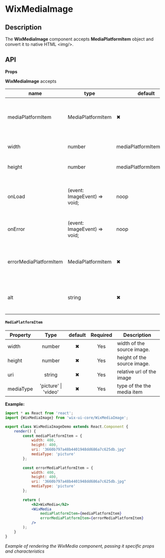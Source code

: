 # WixMediaImage

## Description

The **WixMediaImage** component accepts **MediaPlatformItem** object and convert it to native HTML \<img/>.

## API

**Props**

**WixMediaImage** accepts 

| name        | type       | default | required | description       |
| ----------- | ---------- | ------- | -------- | ----------------- |
| mediaPlatformItem | MediaPlatformItem | ✖ | ✔ | media platform item to be used as the source for the media |
| width | number | mediaPlatformItem.width | ✖ | the width of the image |
| height | number | mediaPlatformItem.height | ✖ | the height of the image |
| onLoad | (event: ImageEvent) => void;| noop | ✖ | An event handler triggered by the state's status. |
| onError | (event: ImageEvent) => void; | noop | ✖ | An event handler setting an Error state. |
| errorMediaPlatformItem | MediaPlatformItem | ✖  | ✖ | media platform item to be used as the source for error media |
| alt | string |   ✖   | No | alternative text for the image used ny screen readers |

#### `MediaPlatformItem`

| Property         |                 Type                  | default | Required | Description                              |
| ---------------- | :-----------------------------------: | :------: | :------: | ---------------------------------------- |
| width | number |   ✖   | Yes | width of the source image. |
| height | number |   ✖   | Yes | height of the source image. |
| uri | string |   ✖   | Yes | relative url of the image |
| mediaType | 'picture' &#124; 'video' | ✖ |   Yes   | type of the the media item |

**Example:**

```jsx
import * as React from 'react';
import {WixMediaImage} from 'wix-ui-core/WixMediaImage';

export class WixMediaImageDemo extends React.Component {
    render() {
        const mediaPlatformItem = {
            width: 400,
            height: 400,
            uri: '3660b797a48b4401948dd686a7c625db.jpg"
            mediaType: 'picture'
        };
        
        const errorMediaPlatformItem = {
            width: 400,
            height: 400,
            uri: '3660b797a48b4401948dd686a7c625db.jpg"
            mediaType: 'picture'
        };
        
        return (
            <h2>WixMedia</h2>
            <WixMedia                      
                mediaPlatformItem={mediaPlatformItem}
                errorMediaPlatformItem={errorMediaPlatformItem}
            />
        );
    }
}
```
*Example of rendering the WixMedia component, passing it specific props and characteristics*

